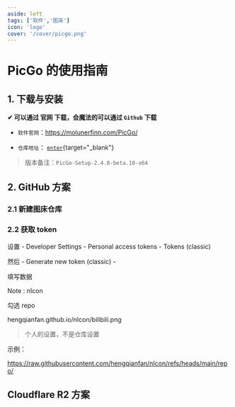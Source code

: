 ```yaml
---
aside: left
tags: ['软件','图床']
icon: 'logo'
cover: '/cover/picgo.png'
---
```



# PicGo 的使用指南

## 1. 下载与安装

**✔ 可以通过 官网 下载，会魔法的可以通过 `Github` 下载**   

- `软件官网`：https://molunerfinn.com/PicGo/  

- `仓库地址`： [`enter`](https://github.com/Molunerfinn/PicGo){target="_blank"}  

> 版本备注：`PicGo-Setup-2.4.0-beta.10-x64`


## 2. GitHub 方案

### 2.1 新建图床仓库

### 2.2 获取 token

设置 - Developer Settings - Personal access tokens  - Tokens (classic)

然后 - Generate new token (classic) - 

填写数据

Note : nIcon 

勾选 repo 

hengqianfan.github.io/nIcon/bilibili.png

> 个人的设置，不是仓库设置

示例：

https://raw.githubusercontent.com/hengqianfan/nIcon/refs/heads/main/repo/

## Cloudflare R2 方案
